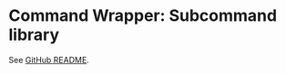 # Command Wrapper: Subcommand library

See [GitHub README](https://github.com/trskop/command-wrapper#readme).
